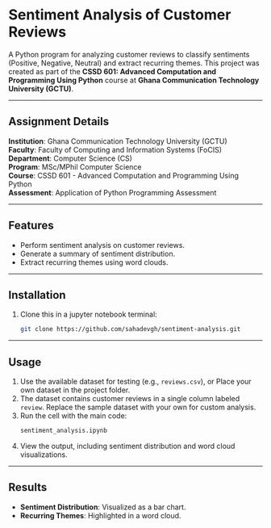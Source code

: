 # Sentiment Analysis of Customer Reviews

A Python program for analyzing customer reviews to classify sentiments (Positive, Negative, Neutral) and extract recurring themes. This project was created as part of the **CSSD 601: Advanced Computation and Programming Using Python** course at **Ghana Communication Technology University (GCTU)**.

---

## Assignment Details

**Institution**: Ghana Communication Technology University (GCTU)  
**Faculty**: Faculty of Computing and Information Systems (FoCIS)  
**Department**: Computer Science (CS)  
**Program**: MSc/MPhil Computer Science  
**Course**: CSSD 601 - Advanced Computation and Programming Using Python  
**Assessment**: Application of Python Programming Assessment  

---

## Features
- Perform sentiment analysis on customer reviews.
- Generate a summary of sentiment distribution.
- Extract recurring themes using word clouds.

---

## Installation

1. Clone this in a jupyter notebook terminal:
   ```bash
   git clone https://github.com/sahadevgh/sentiment-analysis.git
   ```

---

## Usage

1. Use the available dataset for testing (e.g., `reviews.csv`), or Place your own dataset in the project folder.
2. The dataset contains customer reviews in a single column labeled `review`. Replace the sample dataset with your own for custom analysis.
3. Run the cell with the main code:
   ```bash
   sentiment_analysis.ipynb
   ```
4. View the output, including sentiment distribution and word cloud visualizations.

---

## Results

- **Sentiment Distribution**: Visualized as a bar chart.
- **Recurring Themes**: Highlighted in a word cloud.
